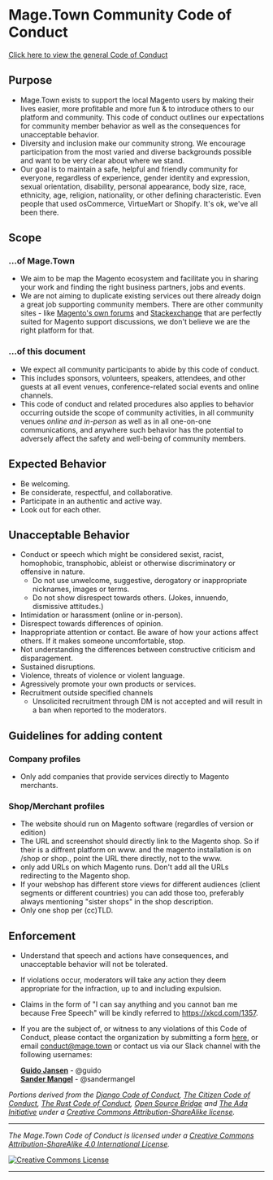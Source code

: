 # Mage.Town Community Code of Conduct

[Click here to view the general Code of Conduct](https://github.com/Magetown/organization-code-of-conduct/blob/main/CodeOfConduct-community.md)

## Purpose
* Mage.Town exists to support the local Magento users by making their lives easier, more profitable and more fun & to introduce others to our platform and community. This code of conduct outlines our expectations for community member behavior as well as the consequences for unacceptable behavior.
* Diversity and inclusion make our community strong. We encourage participation from the most varied and diverse backgrounds possible and want to be very clear about where we stand.
* Our goal is to maintain a safe, helpful and friendly community for everyone, regardless of experience, gender identity and expression, sexual orientation, disability, personal appearance, body size, race, ethnicity, age, religion, nationality, or other defining characteristic. Even people that used osCommerce, VirtueMart or Shopify. It's ok, we've all been there.

## Scope
### ...of Mage.Town
* We aim to be map the Magento ecosystem and facilitate you in sharing your work and finding the right business partners, jobs and events.
* We are not aiming to duplicate existing services out there already doign a great job supporting community members. There are other community sites - like [Magento's own forums](https://community.magento.com) and [Stackexchange](http://magento.stackexchange.com) that are perfectly suited for Magento support discussions, we don't believe we are the right platform for that.

### ...of this document
* We expect all community participants to abide by this code of conduct. 
* This includes sponsors, volunteers, speakers, attendees, and other guests at all event venues, conference-related social events and online channels.
* This code of conduct and related procedures also applies to behavior occurring outside the scope of community activities, in all community venues *online and in-person* as well as in all one-on-one communications, and anywhere such behavior has the potential to adversely affect the safety and well-being of community members.

## Expected Behavior
* Be welcoming.
* Be considerate, respectful, and collaborative.
* Participate in an authentic and active way.
* Look out for each other.

## Unacceptable Behavior
* Conduct or speech which might be considered sexist, racist, homophobic, transphobic, ableist or otherwise discriminatory or offensive in nature.
  * Do not use unwelcome, suggestive, derogatory or inappropriate nicknames, images or terms.
  * Do not show disrespect towards others. (Jokes, innuendo, dismissive attitudes.)
* Intimidation or harassment (online or in-person).
* Disrespect towards differences of opinion.
* Inappropriate attention or contact. Be aware of how your actions affect others. If it makes someone uncomfortable, stop.
* Not understanding the differences between constructive criticism and disparagement.
* Sustained disruptions.
* Violence, threats of violence or violent language.
* Agressively promote your own products or services.
* Recruitment outside specified channels
  * Unsolicited recruitment through DM is not accepted and will result in a ban when reported to the moderators.

## Guidelines for adding content
### Company profiles
* Only add companies that provide services directly to Magento merchants.

### Shop/Merchant profiles
* The website should run on Magento software (regardles of version or edition)
* The URL and screenshot should directly link to the Magento shop. So if their is a diffrent platform on www. and the magento installation is on /shop or shop., point the URL there directly, not to the www.
* only add URLs on which Magento runs. Don't add all the URLs redirecting to the Magento shop.
* If your webshop has different store views for different audiences (client segments or different countries) you can add those too, preferably always mentioning "sister shops" in the shop description.
* Only one shop per (cc)TLD. 

## Enforcement
* Understand that speech and actions have consequences, and unacceptable behavior will not be tolerated.
* If violations occur, moderators will take any action they deem appropriate for the infraction, up to and including expulsion.
* Claims in the form of "I can say anything and you cannot ban me because Free Speech" will be kindly referred to https://xkcd.com/1357.
* If you are the subject of, or witness to any violations of this Code of Conduct, please contact the organization by submitting a form [here](https://mage.town/contact), or email <conduct@mage.town> or contact us via our Slack channel with the following usernames:

    **[Guido Jansen](https://mage.town/profile/guido-jansen-1520613543213x121079299133270980)** - @guido<br/>
    **[Sander Mangel](https://mage.town/profile/sander-mangel-1520665125762x552425872767344100)** - @sandermangel<br/>
 
*Portions derived from the [Django Code of Conduct](https://www.djangoproject.com/conduct/), [The Citizen Code of Conduct](http://citizencodeofconduct.org/), [The Rust Code of Conduct](https://www.rust-lang.org/conduct.html), [Open Source Bridge](http://opensourcebridge.org/about/code-of-conduct/) and [The Ada Initiative](http://adainitiative.org/2014/02/18/howto-design-a-code-of-conduct-for-your-community/) under a [Creative Commons Attribution-ShareAlike license](http://creativecommons.org/licenses/by-sa/3.0/).*

---

*_The Mage.Town Code of Conduct is licensed under a <a rel="license" href="http://creativecommons.org/licenses/by-sa/4.0/">Creative Commons Attribution-ShareAlike 4.0 International License</a>._*

<a rel="license" href="http://creativecommons.org/licenses/by-sa/4.0/" target="_blank"><img alt="Creative Commons License" style="border-width:0" src="https://i.creativecommons.org/l/by-sa/4.0/88x31.png" /></a> 

---
